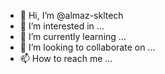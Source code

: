 - 👋 Hi, I’m @almaz-skltech
- 👀 I’m interested in ...
- 🌱 I’m currently learning ...
- 💞️ I’m looking to collaborate on ...
- 📫 How to reach me ...

<!---
almaz-skltech/almaz-skltech is a ✨ special ✨ repository because its `README.md` (this file) appears on your GitHub profile.
You can click the Preview link to take a look at your changes.
--->
